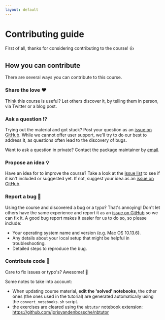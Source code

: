 ```yaml
---
layout: default
---
```


# Contributing guide

First of all, thanks for considering contributing to the course! 👍

## How you can contribute

There are several ways you can contribute to this course.

### Share the love ❤️

Think this course is useful? Let others discover it, by telling them in person, via Twitter or a blog post.

### Ask a question ⁉️

Trying out the material and got stuck? Post your question as an [issue on GitHub](https://github.com/jorisvandenbossche/course-python-geospatial/issues/new). While we cannot offer user support, we'll try to do our best to address it, as questions often lead to the discovery of bugs.

Want to ask a question in private? Contact the package maintainer by [email](jorisvandenbossche@gmail.com).

### Propose an idea 💡

Have an idea for to improve the course? Take a look at the [issue list](https://github.com/jorisvandenbossche/course-python-geospatial/issues) to see if it isn't included or suggested yet. If not, suggest your idea as an [issue on GitHub](https://github.com/jorisvandenbossche/course-python-geospatial/issues/new).

### Report a bug 🐛

Using the course and discovered a bug or a typo? That's annoying! Don't let others have the same experience and report it as an [issue on GitHub](https://github.com/jorisvandenbossche/course-python-geospatial/issues/new) so we can fix it. A good bug report makes it easier for us to do so, so please include:

* Your operating system name and version (e.g. Mac OS 10.13.6).
* Any details about your local setup that might be helpful in troubleshooting.
* Detailed steps to reproduce the bug.

### Contribute code 📝

Care to fix issues or typo's? Awesome! 👏

Some notes to take into account:

- When updating course material, **edit the 'solved' notebooks**, the other ones (the ones used in the tutorial) are generated automatically using the `convert_notebooks.sh` script.
- the exercises are cleared using the `nbtutor` notebook extension: <https://github.com/jorisvandenbossche/nbtutor>




